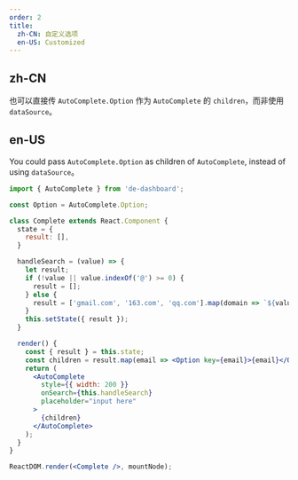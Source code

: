 ```yaml
---
order: 2
title:
  zh-CN: 自定义选项
  en-US: Customized
---
```


## zh-CN

也可以直接传 `AutoComplete.Option` 作为 `AutoComplete` 的 `children`，而非使用 `dataSource`。

## en-US

You could pass `AutoComplete.Option` as children of `AutoComplete`, instead of using `dataSource`。

````jsx
import { AutoComplete } from 'de-dashboard';

const Option = AutoComplete.Option;

class Complete extends React.Component {
  state = {
    result: [],
  }

  handleSearch = (value) => {
    let result;
    if (!value || value.indexOf('@') >= 0) {
      result = [];
    } else {
      result = ['gmail.com', '163.com', 'qq.com'].map(domain => `${value}@${domain}`);
    }
    this.setState({ result });
  }

  render() {
    const { result } = this.state;
    const children = result.map(email => <Option key={email}>{email}</Option>);
    return (
      <AutoComplete
        style={{ width: 200 }}
        onSearch={this.handleSearch}
        placeholder="input here"
      >
        {children}
      </AutoComplete>
    );
  }
}

ReactDOM.render(<Complete />, mountNode);
````
